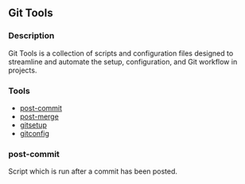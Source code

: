 ## Git Tools

### Description
Git Tools is a collection of scripts and configuration files designed to streamline and automate the setup, configuration, and Git workflow in projects.

### Tools
  * [post-commit](#post-commit)
  * [post-merge](#post-merge)
  * [gitsetup](#gitsetup)
  * [gitconfig](#gitconfig)

### post-commit <a name="post-commit"></a>
Script which is run after a commit has been posted. 
